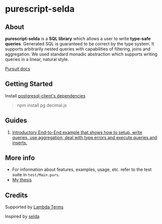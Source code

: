 # purescript-selda

## About

**purescript-selda** is a **SQL library** which allows a user to write **type-safe queries**.
Generated SQL is guaranteed to be correct by the type system.
It supports arbitrarily nested queries with capabilities of filtering, joins and aggregation.
We used standard monadic abstraction which supports writing queries in a linear, natural style.

[Pursuit docs](https://pursuit.purescript.org/packages/purescript-selda/)

## Getting Started

Install [postgresql-client's dependencies](https://github.com/rightfold/purescript-postgresql-client#install)
> npm install pg decimal.js

## Guides

1. [Introductory End-to-End example that shows how to setup, write queries, use aggregation, deal with type errors and execute queries and inserts.](guide/SimpleE2E.md)

## More info

- For information about features, examples, usage, etc. refer to the test suite in `test/Main.purs`.
- [My thesis](./selda.pdf)

## Credits

Supported by [Lambda Terms](https://github.com/lambdaterms/)

Inspired by [selda](https://github.com/valderman/selda)
